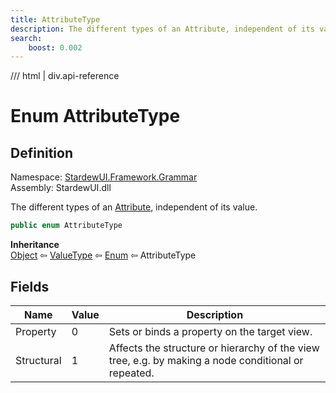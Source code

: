 ```yaml
---
title: AttributeType
description: The different types of an Attribute, independent of its value.
search:
    boost: 0.002
---
```


<link rel="stylesheet" href="/StardewUI/stylesheets/reference.css" />

/// html | div.api-reference

# Enum AttributeType

## Definition

<div class="api-definition" markdown>

Namespace: [StardewUI.Framework.Grammar](index.md)  
Assembly: StardewUI.dll  

</div>

The different types of an [Attribute](attribute.md), independent of its value.

```cs
public enum AttributeType
```

**Inheritance**  
[Object](https://learn.microsoft.com/en-us/dotnet/api/system.object) ⇦ [ValueType](https://learn.microsoft.com/en-us/dotnet/api/system.valuetype) ⇦ [Enum](https://learn.microsoft.com/en-us/dotnet/api/system.enum) ⇦ AttributeType

## Fields

 | Name | Value | Description |
| --- | --- | --- |
| <a id="property">Property</a> | 0 | Sets or binds a property on the target view. | 
| <a id="structural">Structural</a> | 1 | Affects the structure or hierarchy of the view tree, e.g. by making a node conditional or repeated. | 

